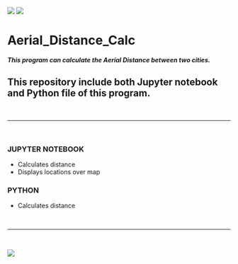[![](https://img.shields.io/badge/Language-Python-blue?logo=python)](https://www.python.org/)    [![](https://img.shields.io/badge/Language-Jupyter-orange?logo=jupyter)](https://jupyter.org/)
# Aerial_Distance_Calc
***This program can calculate the Aerial Distance between two cities.***



## This repository include both Jupyter notebook and Python file of this program.

<br>
<hr>
<br/>

### JUPYTER NOTEBOOK
- Calculates distance
- Displays locations over map

### PYTHON 
- Calculates distance

<br>
<hr>
<br/>

[![](https://img.shields.io/badge/GitHub-InvisiblePro-blue?logo=github)](https://github.com/InvisiblePro)
